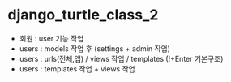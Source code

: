# django_turtle_class_2

- 회원 : user 기능 작업
- users : models 작업 후 (settings + admin 작업)
- users : urls(전체,앱) / views 작업 / templates (!+Enter 기본구조)
- users : templates 작업 + views 작업